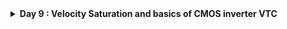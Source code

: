 <details>
  <Summary><strong> Day 9 : Velocity Saturation and basics of CMOS inverter VTC</strong></summary>

## Contents
- [SPICE Simulation for lower nodes](#spice-simulation-for-lower-nodes)
  - [Drain Current vs Gate Voltage for long and short channel device](#drain-current-vs-gate-voltage-for-long-and-short-channel-device)
  - [Velocity Saturation at lower and higher electric fields](#velocity-saturation-at-lower-and-higher-electric-fields)


<a id="spice-simulation-for-lower-nodes"></a>
## SPICE Simulation for lower nodes
- The behavior of transistors with very short channel lengths (called short-channel devices) deviates considerably from the resistive and saturated models. The main reason for this deviation is the velocity saturation effect.
- We had seen previously that the drift velocity is modelled by:

  *Drift velocity,  v = -u (dV/dx)* i.e., the velocity of the carriers is proportional to the electrical field, independent of the value of that field. In other words, the carrier mobility is a constant.
- However, at high electric field strengths, the carriers fail to follow this linear model.
- When the electrical field along the channel reaches a critical value  E<sub>c</sub>, the velocity of the carriers tends to saturate due to scattering effects (collisions suffered by the carriers).
- The plot below shows the output characteristics of an NMOS device with W=1.8μm, L=1.2μm (W/L = 1.5).

![Alt Text](images/spice_simulation_for_lower_nodes.png)

**Linear Region**: *The region before V<sub>ds</sub> = V<sub>gs</sub> - V<sub>t</sub>, where I<sub>d</sub> varies linearly with V<sub>ds</sub>.* The drain current (I<sub>d</sub>) is a linear function of V<sub>ds</sub> in this region. It is defined for V<sub>ds</sub> < (V<sub>gs</sub> - V<sub>t</sub>).

**Saturation Region**:  *The region after V<sub>ds</sub> = V<sub>gs</sub> - V<sub>t</sub>, where I<sub>d</sub> is influenced by channel length modulation and V<sub>ds</sub>.* The drain current (I<sub>d</sub>) depends on channel length modulation and V<sub>ds</sub>. It is defined for V<sub>ds</sub> ≥ (V<sub>gs</sub> - V<sub>t</sub>).

<a id="drain-current-vs-gate-voltage-for-long-and-short-channel-device"></a>
### Drain Current vs Gate Voltage for long and short channel device

**Observation 1: SPICE Simulation for 2 different devices (Long Channel vs SHort Channel Characteristics)**
- Device1: W=1.8u, L=1.2u
- Device2: W=0.375u, L=0.25u

The plot below compares NMOS output characteristics for long channel and short channel devices with same W/L ratio
![Alt Text](images/obs1.png)
![Alt Text](images/quadratic_dependence_d1.png)
![Alt Text](images/linear_dependence_d2.png)

- In the above figures, the left plot corresponds to a device1 with W = 1.8μm and L = 1.2μm (long-channel device), and the right plot corresponds to device2 with W = 0.375μm and L = 0.25μm (short-channel device).
- Since the channel length is < 0.25μm in the second case, it is classified as a short-channel device.
- Both devices have the same W/L ratio, but different absolute Width (W) and Length (L), allowing us to compare their electrical behavior directly.
- When we apply a constant V<sub>ds</sub> and sweep V<sub>gs</sub>:
  - In long-channel devices, the drain current (I<sub>d</sub>) shows an ideal quadratic dependence on V<sub>gs</sub>.
  - In short-channel devices, I<sub>d</sub> remains quadratic at low V<sub>gs</sub> but gradually becomes linear at higher V<sub>gs</sub>. This is due to velocity saturation, which limits carrier velocity as the electric field increases. Once the carrier velocity reaches its maximum limit (velocity saturation), the I<sub>d</sub>-Vgs curve flattens into a linear region.

Thus, this plot clearly demonstrates how velocity saturation alters the I<sub>d</sub> behavior in short-channel devices — causing a transition from quadratic to linear dependence at higher V<sub>gs</sub>.

- For long-channel devices, drain current shows a quadratic dependence on gate voltage.
- For short-channel devices, it is quadratic at low gate voltage but becomes linear at higher voltages due to velocity saturation.

![Alt Text](images/id_vs_vgs.png)

<a id="velocity-saturation-at-lower-and-higher-electric-fields"></a>
### Velocity Saturation at lower and higher electric fields
- At lower electric fields, carrier velocity increases linearly with the electric field.
- At higher electric fields, velocity saturates and becomes constant due to velocity saturation.

![Alt Text](images/velocity_saturation.png)
![Alt Text](images/velocity_saturation1.png)
![Alt Text](images/velocity_saturation2.png)
![Alt Text](images/velocity_saturation2.png)


</details>
